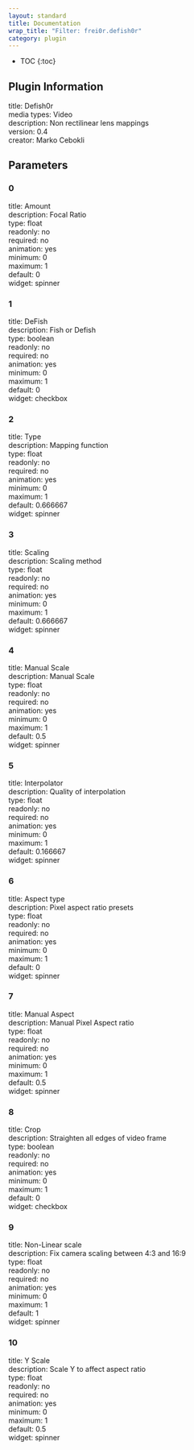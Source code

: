```yaml
---
layout: standard
title: Documentation
wrap_title: "Filter: frei0r.defish0r"
category: plugin
---
```

* TOC
{:toc}

## Plugin Information

title: Defish0r  
media types:
Video  
description: Non rectilinear lens mappings  
version: 0.4  
creator: Marko Cebokli  

## Parameters

### 0

title: Amount    
description:
Focal Ratio  
type: float  
readonly: no  
required: no  
animation: yes  
minimum: 0  
maximum: 1  
default: 0  
widget: spinner  

### 1

title: DeFish    
description:
Fish or Defish  
type: boolean  
readonly: no  
required: no  
animation: yes  
minimum: 0  
maximum: 1  
default: 0  
widget: checkbox  

### 2

title: Type    
description:
Mapping function  
type: float  
readonly: no  
required: no  
animation: yes  
minimum: 0  
maximum: 1  
default: 0.666667  
widget: spinner  

### 3

title: Scaling    
description:
Scaling method  
type: float  
readonly: no  
required: no  
animation: yes  
minimum: 0  
maximum: 1  
default: 0.666667  
widget: spinner  

### 4

title: Manual Scale    
description:
Manual Scale  
type: float  
readonly: no  
required: no  
animation: yes  
minimum: 0  
maximum: 1  
default: 0.5  
widget: spinner  

### 5

title: Interpolator    
description:
Quality of interpolation  
type: float  
readonly: no  
required: no  
animation: yes  
minimum: 0  
maximum: 1  
default: 0.166667  
widget: spinner  

### 6

title: Aspect type    
description:
Pixel aspect ratio presets  
type: float  
readonly: no  
required: no  
animation: yes  
minimum: 0  
maximum: 1  
default: 0  
widget: spinner  

### 7

title: Manual Aspect    
description:
Manual Pixel Aspect ratio  
type: float  
readonly: no  
required: no  
animation: yes  
minimum: 0  
maximum: 1  
default: 0.5  
widget: spinner  

### 8

title: Crop    
description:
Straighten all edges of video frame  
type: boolean  
readonly: no  
required: no  
animation: yes  
minimum: 0  
maximum: 1  
default: 0  
widget: checkbox  

### 9

title: Non-Linear scale    
description:
Fix camera scaling between 4:3 and 16:9  
type: float  
readonly: no  
required: no  
animation: yes  
minimum: 0  
maximum: 1  
default: 1  
widget: spinner  

### 10

title: Y Scale    
description:
Scale Y to affect aspect ratio  
type: float  
readonly: no  
required: no  
animation: yes  
minimum: 0  
maximum: 1  
default: 0.5  
widget: spinner  

